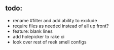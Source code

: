 todo:
---

* rename #filter and add ability to exclude
* require files as needed instead of all up front?
* feature: blank lines
* add holepicker to rake ci
* look over rest of reek smell configs

